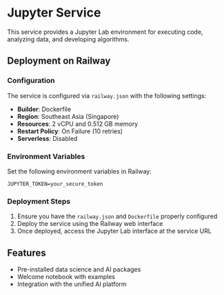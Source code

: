 # Jupyter Service

This service provides a Jupyter Lab environment for executing code, analyzing data, and developing algorithms.

## Deployment on Railway

### Configuration

The service is configured via `railway.json` with the following settings:

- **Builder**: Dockerfile
- **Region**: Southeast Asia (Singapore)
- **Resources**: 2 vCPU and 0.512 GB memory
- **Restart Policy**: On Failure (10 retries)
- **Serverless**: Disabled

### Environment Variables

Set the following environment variables in Railway:

```
JUPYTER_TOKEN=your_secure_token
```

### Deployment Steps

1. Ensure you have the `railway.json` and `Dockerfile` properly configured
2. Deploy the service using the Railway web interface
3. Once deployed, access the Jupyter Lab interface at the service URL

## Features

- Pre-installed data science and AI packages
- Welcome notebook with examples
- Integration with the unified AI platform 